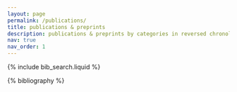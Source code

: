 ```yaml
---
layout: page
permalink: /publications/
title: publications & preprints
description: publications & preprints by categories in reversed chronological order. you can find my exhaustive [ADS library here](https://ui.adsabs.harvard.edu/public-libraries/qxzKmgEMRxaA2gqe0jcS2Q)
nav: true
nav_order: 1
---
```


<!-- _pages/publications.md -->

<!-- Bibsearch Feature -->

{% include bib_search.liquid %}

<div class="publications">

{% bibliography %}

</div>
